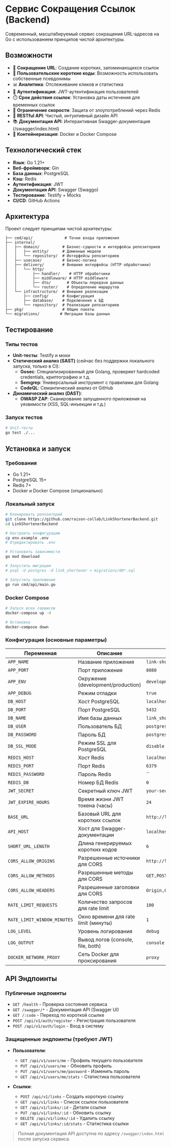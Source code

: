 # Сервис Сокращения Ссылок (Backend)

Современный, масштабируемый сервис сокращения URL-адресов на Go с использованием принципов чистой архитектуры.

## Возможности

- 🔗 **Сокращение URL**: Создание коротких, запоминающихся ссылок
- 🎯 **Пользовательские короткие коды**: Возможность использовать собственные псевдонимы
- 📊 **Аналитика**: Отслеживание кликов и статистика
- 🔐 **Аутентификация**: JWT-аутентификация пользователей
- ⏱️ **Срок действия ссылок**: Установка даты истечения для временных ссылок
- 🚦 **Ограничение скорости**: Защита от злоупотреблений через Redis
- 📱 **RESTful API**: Чистый, интуитивный дизайн API
- 📚 **Документация API**: Интерактивная Swagger-документация (/swagger/index.html)
- 🐳 **Контейнеризация**: Docker и Docker Compose

## Технологический стек

- **Язык**: Go 1.21+
- **Веб-фреймворк**: Gin
- **База данных**: PostgreSQL
- **Кэш**: Redis
- **Аутентификация**: JWT
- **Документация API**: Swagger (Swaggo)
- **Тестирование**: Testify + Mocks
- **CI/CD**: GitHub Actions

## Архитектура

Проект следует принципам чистой архитектуры:

```
├── cmd/api/              # Точки входа приложения
├── internal/
│   ├── domain/          # Бизнес-сущности и интерфейсы репозиториев
│   │   ├── entity/      # Доменные модели
│   │   └── repository/  # Интерфейсы репозиториев
│   ├── usecase/         # Бизнес-логика
│   ├── delivery/        # Внешние интерфейсы (HTTP обработчики)
│   │   └── http/
│   │       ├── handler/    # HTTP обработчики
│   │       ├── middleware/ # HTTP middleware
│   │       ├── dto/       # Объекты передачи данных
│   │       └── router/    # Определение маршрутов
│   └── infrastructure/  # Внешние реализации
│       ├── config/      # Конфигурация
│       ├── database/    # Подключения к БД
│       └── repository/  # Реализации репозиториев
├── pkg/                 # Общие пакеты
└── migrations/         # Миграции базы данных
```

## Тестирование

### Типы тестов
- **Unit-тесты**: Testify и моки
- **Статический анализ (SAST)** (сейчас без поддержки локального запуска, только в CI):
  - **Gosec**: Специализированный для Golang, проверяет hardcoded credentials, криптографию и т.д.
  - **Semgrep**: Универсальный инструмент с правилами для Golang
  - **CodeQL**: Семантический анализ от GitHub
- **Динамический анализ (DAST)**:
  - **OWASP ZAP**: Сканирование запущенного приложения на уязвимости (XSS, SQL-инъекции и т.д.)

### Запуск тестов
```bash
# Unit-тесты
go test ./...
```

## Установка и запуск

### Требования
- Go 1.21+
- PostgreSQL 15+
- Redis 7+
- Docker и Docker Compose (опционально)

### Локальный запуск
```bash
# Клонировать репозиторий
git clone https://github.com/raison-collab/LinkShortenerBackend.git
cd LinkShortenerBackend

# Настроить конфигурацию
cp env.example .env
# Отредактировать .env

# Установить зависимости
go mod download

# Запустить миграции
# psql -U postgres -d link_shortener < migrations/00*.sql

# Запустить приложение
go run cmd/api/main.go
```

### Docker Compose
```bash
# Запуск всех сервисов
docker-compose up -d

# Остановка
docker-compose down
```

### Конфигурация (основные параметры)
| Переменная | Описание | По умолчанию |
|----------|-------------|---------|
| `APP_NAME` | Название приложения | `link-shortener` |
| `APP_PORT` | Порт приложения | `8080` |
| `APP_ENV` | Окружение (development/production) | `development` |
| `APP_DEBUG` | Режим отладки | `true` |
| `DB_HOST` | Хост PostgreSQL | `localhost` |
| `DB_PORT` | Порт PostgreSQL | `5432` |
| `DB_NAME` | Имя базы данных | `link_shortener` |
| `DB_USER` | Пользователь БД | `postgres` |
| `DB_PASSWORD` | Пароль БД | `postgres` |
| `DB_SSL_MODE` | Режим SSL для PostgreSQL | `disable` |
| `REDIS_HOST` | Хост Redis | `localhost` |
| `REDIS_PORT` | Порт Redis | `6379` |
| `REDIS_PASSWORD` | Пароль Redis | `` |
| `REDIS_DB` | Номер БД Redis | `0` |
| `JWT_SECRET` | Секретный ключ JWT | `your-secret-key-here` |
| `JWT_EXPIRE_HOURS` | Время жизни JWT токена (часы) | `24` |
| `BASE_URL` | Базовый URL для коротких ссылок | `http://localhost:8080` |
| `API_HOST` | Хост для Swagger-документации | `localhost:8080` |
| `SHORT_URL_LENGTH` | Длина генерируемых коротких кодов | `6` |
| `CORS_ALLOW_ORIGINS` | Разрешенные источники для CORS | `http://localhost:3000,https://app.example.com` |
| `CORS_ALLOW_METHODS` | Разрешенные методы для CORS | `GET,POST,PUT,DELETE,OPTIONS,PATCH` |
| `CORS_ALLOW_HEADERS` | Разрешенные заголовки для CORS | `Origin,Content-Type,Accept,Authorization` |
| `RATE_LIMIT_REQUESTS` | Количество запросов для rate limit | `100` |
| `RATE_LIMIT_WINDOW_MINUTES` | Окно времени для rate limit (минуты) | `1` |
| `LOG_LEVEL` | Уровень логирования | `debug` |
| `LOG_OUTPUT` | Вывод логов (console, file, both) | `console` |
| `DOCKER_NETWORK_PROXY` | Сеть Docker для проксирования | `proxy` |

## API Эндпоинты

### Публичные эндпоинты
- `GET /health` - Проверка состояния сервиса
- `GET /swagger/*` - Документация API (Swagger UI)
- `GET /:code` - Переход по короткой ссылке
- `POST /api/v1/auth/register` - Регистрация пользователя
- `POST /api/v1/auth/login` - Вход в систему

### Защищенные эндпоинты (требуют JWT)
- **Пользователи**:
  - `GET /api/v1/users/me` - Профиль текущего пользователя
  - `PUT /api/v1/users/me` - Обновить профиль
  - `PUT /api/v1/users/me/password` - Изменить пароль
  - `GET /api/v1/users/me/stats` - Статистика пользователя

- **Ссылки**:
  - `POST /api/v1/links` - Создать короткую ссылку
  - `GET /api/v1/links` - Список ссылок пользователя
  - `GET /api/v1/links/:id` - Детали ссылки
  - `PUT /api/v1/links/:id` - Обновить ссылку
  - `DELETE /api/v1/links/:id` - Удалить ссылку
  - `GET /api/v1/links/:id/stats` - Статистика ссылки

> Полная документация API доступна по адресу `/swagger/index.html` после запуска сервиса.
